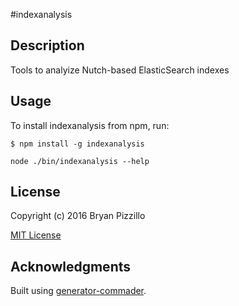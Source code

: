 #indexanalysis

## Description

Tools to analyize Nutch-based ElasticSearch indexes

## Usage

To install indexanalysis from npm, run:

```
$ npm install -g indexanalysis
```

```node ./bin/indexanalysis --help```

## License

Copyright (c) 2016 Bryan Pizzillo

[MIT License](http://en.wikipedia.org/wiki/MIT_License)

## Acknowledgments

Built using [generator-commader](https://github.com/Hypercubed/generator-commander).
